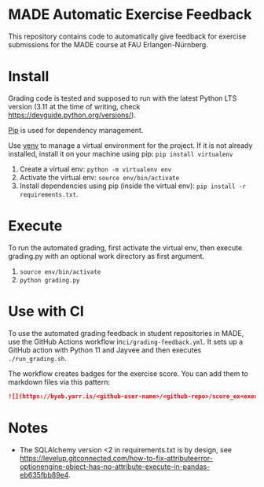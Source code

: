 # MADE Automatic Exercise Feedback
This repository contains code to automatically give feedback for exercise submissions for the MADE course at FAU Erlangen-Nürnberg.

# Install
Grading code is tested and supposed to run with the latest Python LTS version (3.11 at the time of writing, check https://devguide.python.org/versions/).

[Pip](https://pypi.org/project/pip/) is used for dependency management.

Use [venv](https://docs.python.org/3/library/venv.html) to manage a virtual environment for the project. If it is not already installed, install it on your machine using pip: `pip install virtualenv`

1. Create a virtual env: `python -m virtualenv env`
2. Activate the virtual env: `source env/bin/activate`
3. Install dependencies using pip (inside the virtual env): `pip install -r requirements.txt`.

# Execute
To run the automated grading, first activate the virtual env, then execute grading.py with an optional work directory as first argument.

1. `source env/bin/activate`
2. `python grading.py`

# Use with CI
To use the automated grading feedback in student repositories in MADE, use the GitHub Actions workflow in`ci/grading-feedback.yml`. It sets up a GitHub action with Python 11 and Jayvee and then executes `./run_grading.sh`.

The workflow creates badges for the exercise score. You can add them to markdown files via this pattern:
```md
![](https://byob.yarr.is/<github-user-name>/<github-repo>/score_ex<exercise-number 1-5>)
```

# Notes
- The SQLAlchemy version <2 in requirements.txt is by design, see https://levelup.gitconnected.com/how-to-fix-attributeerror-optionengine-object-has-no-attribute-execute-in-pandas-eb635fbb89e4.
